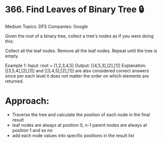 # 366. Find Leaves of Binary Tree 🔒
Medium
Topics: DFS
Companies: Google

Given the root of a binary tree, collect a tree's nodes as if you were doing this:

Collect all the leaf nodes.
Remove all the leaf nodes.
Repeat until the tree is empty.
 
Example 1:
Input: root = [1,2,3,4,5]
Output: [[4,5,3],[2],[1]]
Explanation:
[[3,5,4],[2],[1]] and [[3,4,5],[2],[1]] are also considered correct answers since per each level it does not matter the order on which elements are returned.

# Approach:
- Traverse the tree and calculate the position of each node in the final result
- leaf nodes are always at position 0, n-1 parent nodes are always at position 1 and so no
- add each node values into specific positions in the result list